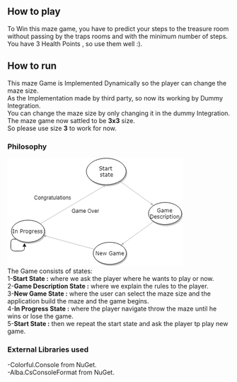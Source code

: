 ## How to play

To Win this maze game, you have to predict your steps to the treasure room without passing by the traps rooms and with the minimum number of steps. <br>
You have 3 Health Points , so use them well :).
## How to run

This maze Game is Implemented Dynamically so the player can change the maze size.<br>
As the Implementation made by third party, so now its working by Dummy Integration.<br>
You can change the maze size by only changing it in the dummy Integration.<br>
The maze game now sattled to be **3x3** size.<br>
So please use size **3** to work for now.<br>
### Philosophy 
![Maze](https://github.com/SherryRasmy/MazeGame/blob/master/Images/maze.png) <br>
The Game consists of states:<br>
1-**Start State :** where we ask the player where he wants to play or now.<br>
2-**Game Description State :** where we explain the rules to the player.<br>
3-**New Game State :** where the user can select the maze size and the application build the maze and the game begins.<br>
4-**In Progress State :** where the player navigate throw the maze until he wins or lose the game.<br>
5-**Start State :** then we repeat the start state and ask the player tp play new game.<br>

### External Libraries used

-Colorful.Console from NuGet.<br>
-Alba.CsConsoleFormat from NuGet.

